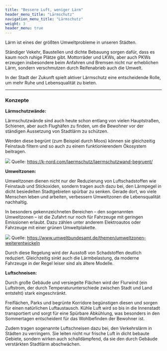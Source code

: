 ```yaml
---
title: "Bessere Luft, weniger Lärm"
header_menu_title: "Lärmschutz"
navigation_menu_title: "Lärmschutz"
weight: 3
header_menu: true
---
```


Lärm ist eines der größten Umweltprobleme in unseren Städten.

Ständiger Vekehr, Baustellen und dichte Bebauung sorgen dafür, dass es kaum noch ruhige Plätze gibt.
Mottorräder und LKWs, aber auch PKWs erzeugen insbesondere beim Anfahren und Bremsen nicht nur erheblichen Lärm, sondern verschmutzen durch Reifenabrieb auch die Umwelt.

In der Stadt der Zukunft spielt aktiver Lärmschutz eine entscheidende Rolle, um mehr Ruhe und Lebensqualität zu bieten.


---

### Konzepte

**Lärmschutzwände:**

Lärmschutzwände sind auch heute schon entlang von vielen Hauptstraßen, Schienen, aber auch Flughäfen zu finden, um die Bewohner vor der ständigen Aussetzung von Stadtlärm zu schützen.

Werden diese begrünt (zum Beispiel durch Moos) können sie gleichzeitig Feinstaub filtern und so auch zu einem funktionierendem Ökosystem beitragen.

![](/images/begruente_Laermschutzwand.jpg)
Quelle: https://k-nord.com/laermschutz/laermschutzwand-begruent/


**Umweltzonen:**

Umweltzonen dienen nicht nur der Reduzierung von Luftschadstoffen wie Feinstaub und Stickoxiden, sondern tragen auch dazu bei, den Lärmpegel in dicht besiedelten Stadtgebieten spürbar zu senken.
Gerade dort, wo viele Menschen leben und arbeiten, verbessern Umweltzonen die Lebensqualität nachhaltig.

In besonders gekennzeichneten Bereichen – den sogenannten Umweltzonen – ist die Zufahrt nur noch für Fahrzeuge mit geringen Emissionen erlaubt.
Dazu zählen unter anderem Elektroautos oder Fahrzeuge mit einer grünen Umweltplakette.

![](/images/umweltzone.jpg)
Quelle: https://www.umweltbundesamt.de/themen/umweltzonen-weiterentwickeln

Durch diese Regelung wird der Ausstoß von Schadstoffen deutlich reduziert. Gleichzeitig sinkt auch die Lärmbelastung, da moderne Fahrzeuge in der Regel leiser sind als ältere Modelle.

**Luftschneisen:**

Durch große Gebäude und versiegelte Flächen wird der Flurwind (ein Luftstrom, der durch Temperaturunterschiede zwischen Stadt und Land entsteht) stark eingeschränkt.

Freiflächen, Parks und begrünte Korridore begünstigen diesen und sorgen für einen natürlichen Luftaustausch.
Kühle Luft wird so bis in die Innenstadt transportiert und sorgt für eine Spürbare Abkühlung, was besonders in den Sommertagen entscheident für das Wohlbefinden der Bewohner ist.

Zudem tragen sogenannte Luftschneisen dazu bei, den Verkehrslärm in Städten zu verringern.
Sie leiten nicht nur frische Luft in dicht bebaute Gebiete, sondern wirken auch schalldämpfend, da sie den durch Gebäude verstärkten Stadtlärm abschwächen.




